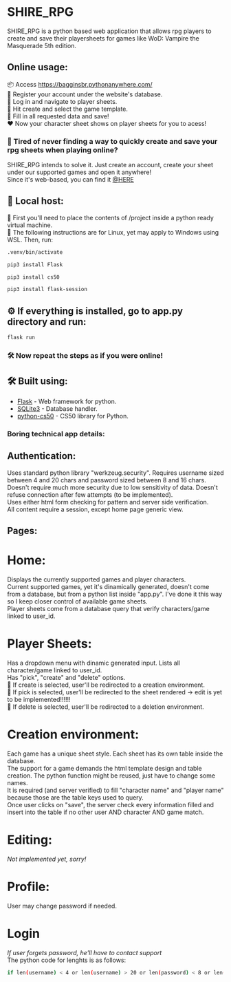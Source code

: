 # SHIRE_RPG

SHIRE_RPG is a python based web application that allows rpg players to create and save their playersheets for games like WoD: Vampire the Masquerade 5th edition.

## Online usage:
📦 Access https://bagginsbr.pythonanywhere.com/  
🔩 Register your account under the website's database.  
🔩 Log in and navigate to player sheets.  
🔩 Hit create and select the game template.  
🔩 Fill in all requested data and save!  
❤️ Now your character sheet shows on player sheets for you to acess!  

### 🚀 Tired of never finding a way to quickly create and save your rpg sheets when playing online?  
SHIRE_RPG intends to solve it. Just create an account, create your sheet under our supported games and open it anywhere!  
Since it's web-based, you can find it [@HERE](https://bagginsbr.pythonanywhere.com/)

## 🔧 Local host: 
📌 First you'll need to place the contents of /project inside a python ready virtual machine.   
📌 The following instructions are for Linux, yet may apply to Windows using WSL.
Then, run:
```bash
.venv/bin/activate
```
```bash
pip3 install Flask
```
```bash
pip3 install cs50
```
```bash
pip3 install flask-session
```
## ⚙️ If everything is installed, go to app.py directory and run:
```bash
flask run
```
### 🛠️ Now repeat the steps as if you were online!


## 🛠️ Built using:

* [Flask](https://flask.palletsprojects.com/en/3.0.x/) - Web framework for python.
* [SQLite3](https://www.sqlite.org/) - Database handler.
* [python-cs50](https://github.com/cs50/python-cs50) - CS50 library for Python.

### Boring technical app details:
## Authentication:
Uses standard python library "werkzeug.security". Requires username sized between 4 and 20 chars and password sized between 8 and 16 chars.  
Doesn't require much more security due to low sensitivity of data. Doesn't refuse connection after few attempts (to be implemented).  
Uses either html form checking for pattern and server side verification.  
All content require a session, except home page generic view.  

## Pages:  
# Home:
Displays the currently supported games and player characters.  
Current supported games, yet it's dinamically generated, doesn't come from a database, but from a python list inside "app.py". I've done it this way so I keep closer control of available game sheets.  
Player sheets come from a database query that verify characters/game linked to user_id.  
# Player Sheets:  
Has a dropdown menu with dinamic generated input. Lists all character/game linked to user_id.  
Has "pick", "create" and "delete" options.  
📌 If create is selected, user'll be redirected to a creation environment.  
📌 If pick is selected, user'll be redirected to the sheet rendered -> edit is yet to be implemented!!!!!!  
📌 If delete is selected, user'll be redirected to a deletion environment.  
# Creation environment:
Each game has a unique sheet style. Each sheet has its own table inside the database.  
The support for a game demands the html template design and table creation. The python function might be reused, just have to change some names.  
It is required (and server verified) to fill "character name" and "player name" because those are the table keys used to query.  
Once user clicks on "save", the server check every information filled and insert into the table if no other user AND character AND game match.
# Editing:
*Not implemented yet, sorry!*  
# Profile:
User may change password if needed.
# Login
*If user forgets password, he'll have to contact support*  
The python code for lenghts is as follows:
```bash
if len(username) < 4 or len(username) > 20 or len(password) < 8 or len(password) > 16:
```

